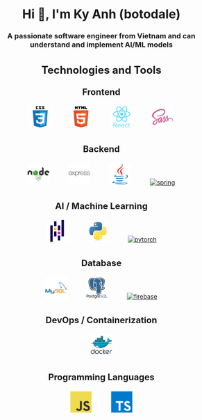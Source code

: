 <h1 align="center">Hi 👋, I'm Ky Anh (botodale)</h1>
<h3 align="center">A passionate software engineer from Vietnam and can understand and implement AI/ML models</h3>

<h3 align="center" style="font-size: 24px;">Technologies and Tools</h3>

<p align="center">
  <!-- Frontend -->
  <strong style="font-size: 20px;">Frontend</strong><br>
  <a href="https://www.w3schools.com/css/" target="_blank" rel="noreferrer" style="display: inline-block; margin: 20px;">
    <img src="https://raw.githubusercontent.com/devicons/devicon/master/icons/css3/css3-original-wordmark.svg" alt="css3" width="50" height="50">
  </a>
  <a href="https://www.w3.org/html/" target="_blank" rel="noreferrer" style="display: inline-block; margin: 20px;">
    <img src="https://raw.githubusercontent.com/devicons/devicon/master/icons/html5/html5-original-wordmark.svg" alt="html5" width="50" height="50">
  </a>
  <a href="https://reactjs.org/" target="_blank" rel="noreferrer" style="display: inline-block; margin: 20px;">
    <img src="https://raw.githubusercontent.com/devicons/devicon/master/icons/react/react-original-wordmark.svg" alt="react" width="50" height="50">
  </a>
  <a href="https://sass-lang.com" target="_blank" rel="noreferrer" style="display: inline-block; margin: 20px;">
    <img src="https://raw.githubusercontent.com/devicons/devicon/master/icons/sass/sass-original.svg" alt="sass" width="50" height="50">
  </a>
</p>

<p align="center">
  <!-- Backend -->
  <strong style="font-size: 20px;">Backend</strong><br>
  <a href="https://nodejs.org" target="_blank" rel="noreferrer" style="display: inline-block; margin: 20px;">
    <img src="https://raw.githubusercontent.com/devicons/devicon/master/icons/nodejs/nodejs-original-wordmark.svg" alt="nodejs" width="50" height="50">
  </a>
  <a href="https://expressjs.com" target="_blank" rel="noreferrer" style="display: inline-block; margin: 20px;">
    <img src="https://raw.githubusercontent.com/devicons/devicon/master/icons/express/express-original-wordmark.svg" alt="express" width="50" height="50">
  </a>
  <a href="https://www.java.com" target="_blank" rel="noreferrer" style="display: inline-block; margin: 20px;">
    <img src="https://raw.githubusercontent.com/devicons/devicon/master/icons/java/java-original.svg" alt="java" width="50" height="50">
  </a>
  <a href="https://spring.io/" target="_blank" rel="noreferrer" style="display: inline-block; margin: 20px;">
    <img src="https://www.vectorlogo.zone/logos/springio/springio-icon.svg" alt="spring" width="50" height="50">
  </a>
</p>

<p align="center">
  <!-- AI / Machine Learning -->
  <strong style="font-size: 20px;">AI / Machine Learning</strong><br>
  <a href="https://pandas.pydata.org/" target="_blank" rel="noreferrer" style="display: inline-block; margin: 20px;">
    <img src="https://raw.githubusercontent.com/devicons/devicon/2ae2a900d2f041da66e950e4d48052658d850630/icons/pandas/pandas-original.svg" alt="pandas" width="50" height="50">
  </a>
  <a href="https://www.python.org" target="_blank" rel="noreferrer" style="display: inline-block; margin: 20px;">
    <img src="https://raw.githubusercontent.com/devicons/devicon/master/icons/python/python-original.svg" alt="python" width="50" height="50">
  </a>
  <a href="https://pytorch.org/" target="_blank" rel="noreferrer" style="display: inline-block; margin: 20px;">
    <img src="https://www.vectorlogo.zone/logos/pytorch/pytorch-icon.svg" alt="pytorch" width="50" height="50">
  </a>
</p>

<p align="center">
  <!-- Database -->
  <strong style="font-size: 20px;">Database</strong><br>
  <a href="https://www.mysql.com/" target="_blank" rel="noreferrer" style="display: inline-block; margin: 20px;">
    <img src="https://raw.githubusercontent.com/devicons/devicon/master/icons/mysql/mysql-original-wordmark.svg" alt="mysql" width="50" height="50">
  </a>
  <a href="https://www.postgresql.org" target="_blank" rel="noreferrer" style="display: inline-block; margin: 20px;">
    <img src="https://raw.githubusercontent.com/devicons/devicon/master/icons/postgresql/postgresql-original-wordmark.svg" alt="postgresql" width="50" height="50">
  </a>
  <a href="https://firebase.google.com/" target="_blank" rel="noreferrer" style="display: inline-block; margin: 20px;">
    <img src="https://www.vectorlogo.zone/logos/firebase/firebase-icon.svg" alt="firebase" width="50" height="50">
  </a>
</p>

<p align="center">
  <!-- DevOps / Containerization -->
  <strong style="font-size: 20px;">DevOps / Containerization</strong><br>
  <a href="https://www.docker.com/" target="_blank" rel="noreferrer" style="display: inline-block; margin: 20px;">
    <img src="https://raw.githubusercontent.com/devicons/devicon/master/icons/docker/docker-original-wordmark.svg" alt="docker" width="50" height="50">
  </a>
</p>

<p align="center">
  <!-- Programming Languages -->
  <strong style="font-size: 20px;">Programming Languages</strong><br>
  <a href="https://developer.mozilla.org/en-US/docs/Web/JavaScript" target="_blank" rel="noreferrer" style="display: inline-block; margin: 20px;">
    <img src="https://raw.githubusercontent.com/devicons/devicon/master/icons/javascript/javascript-original.svg" alt="javascript" width="50" height="50">
  </a>
  <a href="https://www.typescriptlang.org/" target="_blank" rel="noreferrer" style="display: inline-block; margin: 20px;">
    <img src="https://raw.githubusercontent.com/devicons/devicon/master/icons/typescript/typescript-original.svg" alt="typescript" width="50" height="50">
  </a>
</p>
